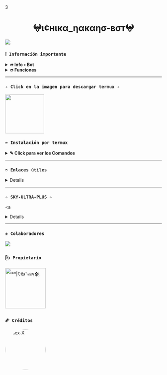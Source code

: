 3
<h1 align="center">𖤍ι¢нιкα_ηαкαησ-вσт𖤍</h1>

 <img src= "https://i.postimg.cc/Ghg26nGh/IMG-20250604-WA0479.jpg">
    </p>

### **`❕️ Información importante`**

<details>
 <summary><b> ➮ Info • Bot</b></summary>

* Este proyecto **no está afiliado de ninguna manera** con `WhatsApp`, `Inc. WhatsApp` es una marca registrada de `WhatsApp LLC`, y este bot es un **desarrollo independiente** que **no tiene ninguna relación oficial con la compañía**.
</details>

<details>
 <summary><b> ➮ Funciones</b></summary>

> Bot en desarrollo si presenta alguna falla reportar al creador para darle una solución óptima.

- [x] Interacción con voz y texto
- [x] Configuración de grupo
- [x] antidelete, antilink, antispam, etc
- [x] Bienvenida personalizada
- [x] Juegos, tictactoe, mate, etc
- [x] Chatbot (simsimi)
- [x] Chatbot (autoresponder)
- [x] Crear sticker de image/video/gif/url
- [x] SubBot (Jadibot)
- [x] Buscador Google
- [x] Juego RPG
- [x] Personalizar imagen del menú
- [x] Descarga de música y video De YT
- [ ] Otros

</details>

---

### **`✧ Click en la imagen para descargar termux ✧`**
<a
href="https://www.mediafire.com/file/llugt4zgj7g3n3u/com.termux_1020.apk/file"><img src="https://qu.ax/finc.jpg" height="125px"></a> 

### **`➮ Instalación por termux`**

<details>
 <summary><b> ✎ Click para ver los Comandos </b></summary>

### **❀ Instalación manual por termux**
> Nota: Copie y pegue los comandos en termux uno por uno.
```bash
termux-setup-storage
```

```bash
apt update && apt upgrade && pkg install -y git nodejs ffmpeg imagemagick yarn
```

```bash
git clone https://github.com/Yasu-cg/Ichika_Nakano-Bot && cd Ichika_Nakano-Bot 
```

```bash
yarn install
```

```bash
npm install
```

```bash
npm update
```

```bash
npm start
```

> Si aparece (Y/I/N/O/D/Z) [default=N] ? use la letra "y" + "ENTER" para continuar con la instalación

### **🜸 Activar en caso de detenerse en termux**

> Si después de instalar el bot en Termux se detiene (pantalla en blanco, pérdida de conexión a Internet, reinicio del dispositivo), sigue estos pasos:

❒ Abre Termux y navega al directorio del bot:
   
   ```bash
    cd Ichika_Nakano-Bot 
   ```

❒ Inicia el bot nuevamente:
  
   ```bash
    npm start
   ```

### **✰ Volverte owner del Bot**

> Si después de instalar el bot en Termux y iniciar la session del bot (deseas poner tu número es la lista de owner pon este comando:

   ```bash
    cd Ichika_Nakano-Bot && nano settings.js
   ```



</details>

---
### **`➮ Enlaces útiles`**

<details>
 

</details>

---

### **`✧ SKY-ULTRA-PLUS ✧`**

<a

<details>
 

</details>

---

### **`❀ Colaboradores`**
<a href="https://github.com/Yasu-cg/Ichika_Nakano-Bot/graphs/contributors">
<img src="https://contrib.rocks/image?repo=Yasu-cg/Ichika_Nakano-Bot" /> 
</a>

### **`ᥫ᭡ Propietario`**
<a
href="https://github.com/Yasu-cg"><img src="https://github.com/Yasu-cg.png" width="130" height="130" alt="
ⁱᵃᵐ|𝔇ĕ𝐬†𝓻⊙γ𒆜"/></a>

### **`🜸 Créditos`**
<a href="https://github.com/Jhon-ai-sys" style="display:inline-block; text-decoration: none;">
    <img src="https://github.com/Jhon-ai-sys.png" width="130" height="130" alt="Alex-X" style="border-radius: 50%;"/>
</a>

